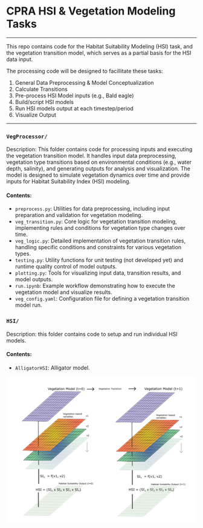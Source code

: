 # CPRA HSI & Vegetation Modeling Tasks
___
This repo contains code for the Habitat Suitability Modeling (HSI) task, and the vegetation transition model, which serves as a partial basis for the HSI data input.

The processing code will be designed to facillitate these tasks:

1. General Data Preprocessing & Model Conceptualization
2. Calculate Transitions
3. Pre-process HSI Model inputs (e.g., Bald eagle)
4. Build/script HSI models 
5. Run HSI models output at each timestep/period
6. Visualize Output

___
### `VegProcessor/`
Description: This folder contains code for processing inputs and executing the vegetation transition model. It handles input data preprocessing, vegetation type transitions based on environmental conditions (e.g., water depth, salinity), and generating outputs for analysis and visualization. The model is designed to simulate vegetation dynamics over time and provide inputs for Habitat Suitability Index (HSI) modeling.

#### Contents:
- `preprocess.py`: Utilities for data preprocessing, including input preparation and validation for vegetation modeling.
- `veg_transition.py`: Core logic for vegetation transition modeling, implementing rules and conditions for vegetation type changes over time.
- `veg_logic.py`: Detailed implementation of vegetation transition rules, handling specific conditions and constraints for various vegetation types.
- `testing.py`: Utility functions for unit testing (not developed yet) and runtime quality control of model outputs.
- `plotting.py`: Tools for visualizing input data, transition results, and model outputs.
- `run.ipynb`: Example workflow demonstrating how to execute the vegetation model and visualize results.
- `veg_config.yaml`: Configuration file for defining a vegetation transition model run.



### `HSI/`
Description: this folder contains code to setup and run individual HSI models.
#### Contents:
- `AlligatorHSI`: Alligator model.


![alt text](./fig.png)


